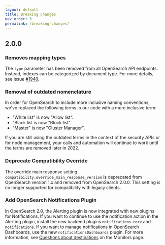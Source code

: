 ```yaml
---
layout: default
title: Breaking Changes
nav_order: 3
permalink: /breaking-changes/
---
```


## 2.0.0

### Removes mapping types

The `type` parameter has been removed from all OpenSearch API endpoints. Instead, indexes can be categorized by document type. For more details, see issue [#1940](https://github.com/opensearch-project/opensearch/issues/1940).

### Removal of outdated nomenclature 

In order for OpenSearch to include more inclusive naming conventions, we've replaced the following terms in our code with a more inclusive term:

- "White list" is now "Allow list".
- "Black list is now "Block list".
- "Master" is now "Cluster Manager".

If you are still using the outdated terms in the context of the security APIs or for node management, your calls and automation will continue to work until the terms are removed later in 2022. 

### Deprecate Compatibility Override

The override main response setting `compatibility.override_main_response_version` is deprecated from OpenSearch version 1.x and removed from OpenSearch 2.0.0. This setting is no longer supported for compatibility with legacy clients.

### Add OpenSearch Notifications Plugin

In OpenSearch 2.0, the Alerting plugin is now integrated with new plugins for Notifications. If you want to continue to use the notification action in the Alerting plugin, install the new backend plugins `notifications-core` and `notifications`. If you want to manage notifications in OpenSearch Dashboards, use the new `notificationsDashboards` plugin. For more information, see [Questions about destinations]({{site.url}}{{site.baseurl}}/monitoring-plugins/alerting/monitors#questions-about-destinations) on the Monitors page.